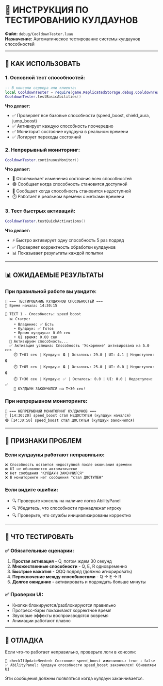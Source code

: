 # 🧪 ИНСТРУКЦИЯ ПО ТЕСТИРОВАНИЮ КУЛДАУНОВ

**Файл:** `debug/CooldownTester.luau`  
**Назначение:** Автоматическое тестирование системы кулдаунов способностей  

---

## 🚀 КАК ИСПОЛЬЗОВАТЬ

### 1. Основной тест способностей:
```lua
-- В консоли сервера или клиента:
local CooldownTester = require(game.ReplicatedStorage.debug.CooldownTester)
CooldownTester.testBasicAbilities()
```

**Что делает:**
- ✅ Проверяет все базовые способности (speed_boost, shield_aura, jump_boost)
- ✅ Активирует каждую способность поочередно  
- ✅ Мониторит состояние кулдауна в реальном времени
- ✅ Логирует переходы состояний

### 2. Непрерывный мониторинг:
```lua
CooldownTester.continuousMonitor()
```

**Что делает:**
- 📡 Отслеживает изменения состояния всех способностей
- 🟢 Сообщает когда способность становится доступной
- 🔴 Сообщает когда способность становится недоступной
- ⏱️ Работает в реальном времени с метками времени

### 3. Тест быстрых активаций:
```lua
CooldownTester.testQuickActivations()
```

**Что делает:**
- ⚡ Быстро активирует одну способность 5 раз подряд
- ✅ Проверяет корректность обработки кулдаунов
- 📊 Показывает результаты каждой попытки

---

## 📊 ОЖИДАЕМЫЕ РЕЗУЛЬТАТЫ

### При правильной работе вы увидите:
```
🧪 === ТЕСТИРОВАНИЕ КУЛДАУНОВ СПОСОБНОСТЕЙ ===
📅 Время начала: 14:30:15

🔬 ТЕСТ 1 - Способность: speed_boost
  📊 Статус:
    • Владение: ✅ Есть
    • Кулдаун: ✅ Готов
    • Время кулдауна: 0.00 сек
    • UI время: 0.00 сек
  🚀 Активируем способность...
  ✅ Активация успешна: Способность 'Ускорение' активирована на 5.0 сек
    ⏱️ T+01 сек | Кулдаун: 🔒 | Осталось: 29.0 | UI: 4.1 | Недоступен: 🔒
    ⏱️ T+05 сек | Кулдаун: 🔒 | Осталось: 25.0 | UI: 0.0 | Недоступен: 🔒
    ⏱️ T+30 сек | Кулдаун: ✅ | Осталось: 0.0 | UI: 0.0 | Недоступен: ✅
    🎉 КУЛДАУН ЗАКОНЧИЛСЯ на T+30 сек!
```

### При непрерывном мониторинге:
```
📡 === НЕПРЕРЫВНЫЙ МОНИТОРИНГ КУЛДАУНОВ ===
🔴 [14:30:20] speed_boost стал НЕДОСТУПЕН (кулдаун начался)
🟢 [14:30:50] speed_boost стал ДОСТУПЕН (кулдаун закончился)
```

---

## 🐛 ПРИЗНАКИ ПРОБЛЕМ

### Если кулдауны работают неправильно:
```
❌ Способность остается недоступной после окончания времени
❌ UI не обновляется автоматически
❌ Нет сообщения "КУЛДАУН ЗАКОНЧИЛСЯ"
❌ В мониторинге нет сообщения "стал ДОСТУПЕН"
```

### Если видите ошибки:
- 🔍 Проверьте консоль на наличие логов AbilityPanel
- 🔍 Убедитесь, что способности принадлежат игроку
- 🔍 Проверьте, что службы инициализированы корректно

---

## 🎯 ЧТО ТЕСТИРОВАТЬ

### ✅ Обязательные сценарии:
1. **Простая активация** - Q, потом ждем 30 секунд
2. **Множественные способности** - Q, E, R одновременно
3. **Быстрые нажатия** - QQQ подряд (должно игнорировать)
4. **Переключение между способностями** - Q → E → R
5. **Долгое ожидание** - активировать и подождать больше минуты

### ✅ Проверки UI:
- Кнопки блокируются/разблокируются правильно
- Прогресс-бары показывают корректное время
- Звуковые эффекты воспроизводятся вовремя
- Анимации работают плавно

---

## 🔧 ОТЛАДКА

Если что-то работает неправильно, проверьте логи в консоли:
```
🔄 checkIfUpdateNeeded: Состояние speed_boost изменилось: true → false
✅ AbilityPanel: Кулдаун способности speed_boost закончился! Обновляем UI
```

Эти сообщения должны появляться когда кулдаун заканчивается.
